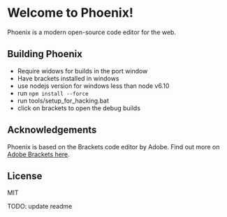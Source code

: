 # Welcome to Phoenix!

Phoenix is a modern open-source code editor for the web.

## Building Phoenix
* Require widows for builds in the port window
* Have brackets installed in windows
* use nodejs version for windows less than node v6.10
* run `npm install --force`
* run tools/setup_for_hacking.bat
* click on brackets to open the debug builds

## Acknowledgements
Phoenix is based on the Brackets code editor by Adobe. Find out more
on [Adobe Brackets here](https://github.com/adobe/brackets/).

## License
MIT 

TODO: update readme
